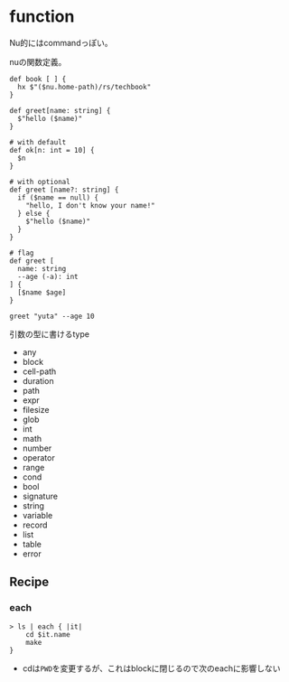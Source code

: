 # function

Nu的にはcommandっぽい。

nuの関数定義。

```nu
def book [ ] {
  hx $"($nu.home-path)/rs/techbook"
}

def greet[name: string] {
  $"hello ($name)"
}

# with default
def ok[n: int = 10] {
  $n
}

# with optional
def greet [name?: string] {
  if ($name == null) {
    "hello, I don't know your name!"
  } else {
    $"hello ($name)"
  }
}

# flag
def greet [
  name: string
  --age (-a): int
] {
  [$name $age]
}

greet "yuta" --age 10
```

引数の型に書けるtype

* any
* block
* cell-path
* duration
* path
* expr
* filesize
* glob
* int
* math
* number
* operator
* range
* cond
* bool
* signature
* string
* variable
* record
* list
* table
* error


## Recipe

### each

```nu
> ls | each { |it|
    cd $it.name
    make
}
```

* cdは`PWD`を変更するが、これはblockに閉じるので次のeachに影響しない